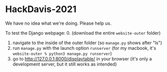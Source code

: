 # HackDavis-2021

We have no idea what we're doing. Please help us.

To test the Django webpage: 
0. (download the entire `website-outer` folder)
1. navigate to the inside of the outer folder (so `manage.py` shows after "ls")
2. run `manage.py` with the launch option `runserver` (for my macbook, it's `website-outer % python3 manage.py runserver`)
3. go to http://127.0.0.1:8000/displaytable/ in your browser (it's only a development server, but it still works as intended)

